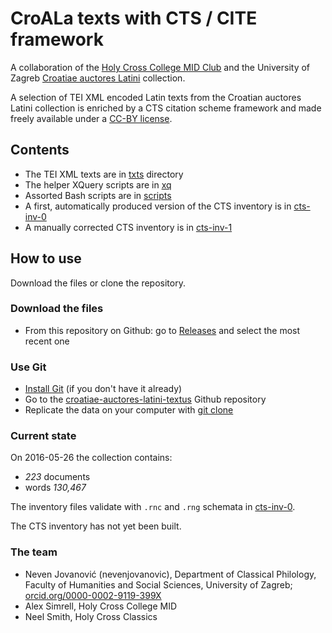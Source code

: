 # CroALa texts with CTS / CITE framework

A collaboration of the [Holy Cross College MID Club](http://hcmid.github.io/) and the University of Zagreb [Croatiae auctores Latini](http://croala.ffzg.unizg.hr) collection.

A selection of TEI XML encoded Latin texts from the Croatian auctores Latini collection is enriched by a CTS citation scheme framework and made freely available under a [CC-BY license](LICENSE.md).

## Contents

* The TEI XML texts are in [txts](/txts) directory
* The helper XQuery scripts are in [xq](/xq)
* Assorted Bash scripts are in [scripts](/scripts)
* A first, automatically produced version of the CTS inventory is in [cts-inv-0](/cts-inv-0)
* A manually corrected CTS inventory is in [cts-inv-1](/cts-inv-1)

## How to use

Download the files or clone the repository.

### Download the files

* From this repository on Github: go to [Releases](https://github.com/nevenjovanovic/croatiae-auctores-latini-textus/releases) and select the most recent one

### Use Git

* [Install Git](https://git-scm.com/book/en/v2/Getting-Started-Installing-Git) (if you don't have it already)
* Go to the [croatiae-auctores-latini-textus](https://github.com/nevenjovanovic/croatiae-auctores-latini-textus) Github repository
* Replicate the data on your computer with [git clone](https://git-scm.com/book/en/v2/Git-Basics-Getting-a-Git-Repository)


### Current state

On 2016-05-26 the collection contains:

*  *223* documents
*  words *130,467*

The inventory files validate with `.rnc` and `.rng` schemata in [cts-inv-0](/cts-inv-0).

The CTS inventory has not yet been built.



### The team

* Neven Jovanović (nevenjovanovic), Department of Classical Philology, Faculty of Humanities and Social Sciences, University of Zagreb; [orcid.org/0000-0002-9119-399X](http://orcid.org/0000-0002-9119-399X)
* Alex Simrell, Holy Cross College MID
* Neel Smith, Holy Cross Classics


